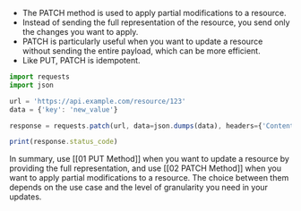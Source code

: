 
- The PATCH method is used to apply partial modifications to a resource.
- Instead of sending the full representation of the resource, you send only the changes you want to apply.
- PATCH is particularly useful when you want to update a resource without sending the entire payload, which can be more efficient.
- Like PUT, PATCH is idempotent.

``` javascript
import requests
import json

url = 'https://api.example.com/resource/123'
data = {'key': 'new_value'}

response = requests.patch(url, data=json.dumps(data), headers={'Content-Type': 'application/json'})

print(response.status_code)
```



In summary, use [[01 PUT Method]] when you want to update a resource by providing the full representation, and use [[02 PATCH Method]] when you want to apply partial modifications to a resource. The choice between them depends on the use case and the level of granularity you need in your updates.